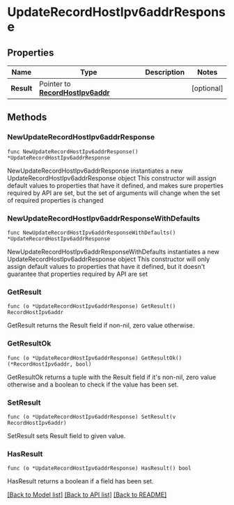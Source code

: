 # UpdateRecordHostIpv6addrResponse

## Properties

Name | Type | Description | Notes
------------ | ------------- | ------------- | -------------
**Result** | Pointer to [**RecordHostIpv6addr**](RecordHostIpv6addr.md) |  | [optional] 

## Methods

### NewUpdateRecordHostIpv6addrResponse

`func NewUpdateRecordHostIpv6addrResponse() *UpdateRecordHostIpv6addrResponse`

NewUpdateRecordHostIpv6addrResponse instantiates a new UpdateRecordHostIpv6addrResponse object
This constructor will assign default values to properties that have it defined,
and makes sure properties required by API are set, but the set of arguments
will change when the set of required properties is changed

### NewUpdateRecordHostIpv6addrResponseWithDefaults

`func NewUpdateRecordHostIpv6addrResponseWithDefaults() *UpdateRecordHostIpv6addrResponse`

NewUpdateRecordHostIpv6addrResponseWithDefaults instantiates a new UpdateRecordHostIpv6addrResponse object
This constructor will only assign default values to properties that have it defined,
but it doesn't guarantee that properties required by API are set

### GetResult

`func (o *UpdateRecordHostIpv6addrResponse) GetResult() RecordHostIpv6addr`

GetResult returns the Result field if non-nil, zero value otherwise.

### GetResultOk

`func (o *UpdateRecordHostIpv6addrResponse) GetResultOk() (*RecordHostIpv6addr, bool)`

GetResultOk returns a tuple with the Result field if it's non-nil, zero value otherwise
and a boolean to check if the value has been set.

### SetResult

`func (o *UpdateRecordHostIpv6addrResponse) SetResult(v RecordHostIpv6addr)`

SetResult sets Result field to given value.

### HasResult

`func (o *UpdateRecordHostIpv6addrResponse) HasResult() bool`

HasResult returns a boolean if a field has been set.


[[Back to Model list]](../README.md#documentation-for-models) [[Back to API list]](../README.md#documentation-for-api-endpoints) [[Back to README]](../README.md)


